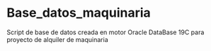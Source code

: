 # Base_datos_maquinaria
Script de base de datos creada en motor Oracle DataBase 19C para proyecto de alquiler de maquinaria
